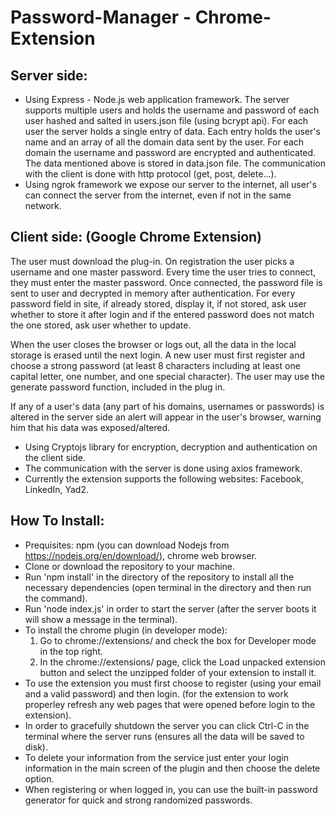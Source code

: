 ﻿# Password-Manager - Chrome-Extension

## Server side:
- Using Express - Node.js web application framework.
The server supports multiple users and holds the username and password of each user hashed and salted in users.json file (using bcrypt api). 
For each user the server holds a single entry of data. Each entry holds the user's name and an array of all the domain data sent by the user. For each domain the username and password are encrypted and authenticated. The data mentioned above is stored in data.json file.
The communication with the client is done with http protocol (get, post, delete…).
- Using ngrok framework we expose our server to the internet, all user's can connect the server from the internet, even if not in the same network.

## Client side: (Google Chrome Extension)

The user must download the plug-in. On registration the user picks a username and one master password. Every time the user tries to connect, they must enter the master password. Once connected, the password file is sent to user and decrypted in memory after authentication. For every password field in site, if already stored, display it, if not stored, ask user whether to store it after login and if the entered password does not match the one stored, ask user whether to update.

When the user closes the browser or logs out, all the data in the local storage is erased until the next login. 
A new user must first register and choose a strong password (at least 8 characters including at least one capital letter, one number, and one special character). The user may use the generate password function, included in the plug in.

If any of a user's data (any part of his domains, usernames or passwords) is altered in the server side an alert will appear in the user's browser, warning him that his data was exposed/altered.

- Using Cryptojs library for encryption, decryption and authentication on the client side.
- The communication with the server is done using axios framework.
- Currently the extension supports the following websites: Facebook, LinkedIn, Yad2.

## How To Install:
- Prequisites: npm (you can download Nodejs from https://nodejs.org/en/download/), chrome web browser.
- Clone or download the repository to your machine.
- Run 'npm install' in the directory of the repository to install all the necessary dependencies (open terminal in the directory and then run the command).
- Run 'node index.js' in order to start the server (after the server boots it will show a message in the terminal).
- To install the chrome plugin (in developer mode):
    1. Go to chrome://extensions/ and check the box for Developer mode in the top right.
    2. In the chrome://extensions/ page, click the Load unpacked extension button and select the unzipped folder of your extension to install it.
- To use the extension you must first choose to register (using your email and a valid password) and then login.
  (for the extension to work properley refresh any web pages that were opened before login to the extension).
- In order to gracefully shutdown the server you can click Ctrl-C in the terminal where the server runs (ensures all the data will be saved to disk).
- To delete your information from the service just enter your login information in the main screen of the plugin and then choose the delete option.
- When registering or when logged in, you can use the built-in password generator for quick and strong randomized passwords.
